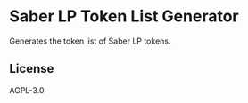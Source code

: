 # Saber LP Token List Generator

Generates the token list of Saber LP tokens.

## License

AGPL-3.0
